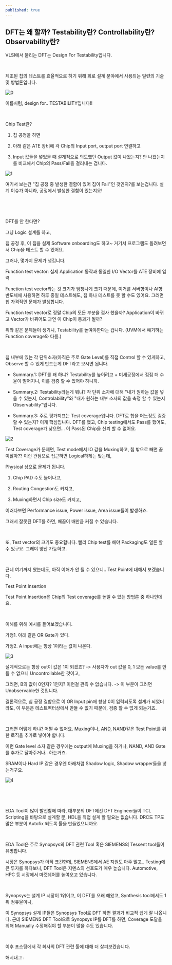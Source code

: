 ```yaml
---
published: true
---
```

## DFT는 왜 할까? Testability란? Controllability란? Observability란?

VLSI에서 불리는 DFT는 Design For Testability입니다.

​

제조된 칩의 테스트를 효율적으로 하기 위해 회로 설계 분야에서 사용되는 일련의 기술 및 방법론입니다.

![0](/asset/img/223325810928/0.png)

이름처럼, design for.. TESTABILITY입니다!!

​

Chip Test란?

1. 칩 공정을 하면

2. 아래 같은 ATE 장비에 각 Chip의 Input port, output port 연결하고

3. Input 값들을 넣었을 때 설계적으로 의도했던 Output 값이 나왔는지? 안 나왔는지를 비교해서 Chip의 Pass/Fail을 걸러내는 겁니다.

![1](/asset/img/223325810928/1.png)

여기서 보는건 "칩 공정 중 발생한 결함이 있어 칩이 Fail"인 것인지?를 보는겁니다. 설계 이슈가 아니라, 공정에서 발생한 결함이 있는지요!

​

​

DFT를 안 한다면?

그냥 Logic 설계를 하고,

칩 공정 후, 이 칩을 실제 Software onboarding도 하고~ 거기서 프로그램도 돌려보면서 Chip을 테스트 할 수 있어요.

그러나, 몇가지 문제가 생깁니다.

Function test vector: 실제 Application 동작과 동일한 I/O Vector를 ATE 장비에 입력

Function test vector라는 것 크기가 엄청나게 크기 때문에, 이거를 서버향이나 AI향 반도체에 사용하면 하루 종일 테스트해도, 칩 하나 테스트를 못 할 수도 있어요. 그러면 칩 가격적인 문제가 발생합니다.

Function test vector로 정말 Chip의 모든 부분을 검사 했을까? Application이 바뀌고 Vector가 바뀌어도 과연 이 Chip이 통과가 될까? 

위와 같은 문제들이 생기니, Testability를 높여야한다는 겁니다. (UVM에서 얘기하는 Function coverage와 다름.)

​

칩 내부에 있는 각 단위소자(아직은 주로 Gate Level)를 직접 Control 할 수 있게하고, Observe 할 수 있게 만드는게 DFT라고 보시면 됩니다.

- Summary.1: DFT를 왜 하냐? Testability를 높이려고 + 미세공정에서 점점 더 수율이 떨어지니, 이를 검증 할 수 있어야 하니까.

- Summary.2: Testability라는게 뭐냐? 각 단위 소자에 대해 "내가 원하는 값을 넣을 수 있는지, Controlability"와 "내가 원하는 내부 소자의 값을 측정 할 수 있는지 Observability"입니다.

- Summary.3: 주로 평가지표는 Test coverage입니다. DFT로 칩을 어느정도 검증 할 수 있는지? 이게 핵심입니다. DFT를 했고, Chip testing에서도 Pass를 했어도, Test coverage가 낮으면... 이 Pass된 Chip을 신뢰 할 수 없어요.

![2](/asset/img/223325810928/2.png)

Test Coverage가 문제면, Test mode에서 IO 값을 Muxing하고, 칩 밖으로 빼면 끝이잖아?? 이런 관점으로 접근하면 Logical하게는 맞는데,

Physical 상으로 문제가 됩니다.

1) Chip PAD 수도 늘어나고,

2) Routing Congestion도 커지고,

3) Muxing하면서 Chip size도 커지고,

이러다보면 Performance issue, Power issue, Area issue들이 발생하죠.

그래서 잘못된 DFT를 하면, 배꼽이 배만큼 커질 수 있습니다.

​

또, Test vector의 크기도 중요합니다. 빨리 Chip test를 해야 Packaging도 얼른 할 수 있구요. 그래야 양산 가능하고.

​

근데 여기까지 왔는데도, 아직 이해가 안 될 수 있으니.. Test Point에 대해서 보겠습니다.

Test Point Insertion

Test Point Insertion은 Chip의 Test coverage를 높일 수 있는 방법론 중 하나인데요.

​

이해를 위해 예시를 들어보겠습니다.

가정1. 아래 같은 OR Gate가 있다.

가정2. A input에는 항상 1이라는 값이 나온다.

![3](/asset/img/223325810928/3.png)

설계적으로는 항상 out이 값은 1이 되겠죠? -> 사용자가 out 값을 0, 1 모든 value를 만들 수 없으니 Uncontrollable한 것이고,

그러면, B의 값이 0인지? 1인지? 이런걸 관측 수 없습니다. -> 이 부분이 그러면 Unobservable한 것입니다.

결론적으로, 칩 공정 결함으로 이 OR Input pin에 항상 0이 입력되도록 설계가 되었더라도, 이 부분은 테스트벡터상에서 만들 수 없기 때문에, 검증 할 수 없게 되는거죠.

​

그러면 어떻게 하냐? 어쩔 수 없어요. Muxing이나, AND, NAND같은 Test Point를 위한 로직을 추가로 넣어야 합니다.

이런 Gate level 소자 같은 경우에는 output에 Muxing을 하거나, NAND, AND Gate를 추가로 달아주거나.. 하는거죠.

SRAM이나 Hard IP 같은 경우엔 아래처럼 Shadow logic, Shadow wrapper들을 넣는거구요.

![4](/asset/img/223325810928/4.png)

​

​

EDA Tool이 많이 발전함에 따라, 대부분의 DFT에선 DFT Engineer들이 TCL Scripting을 바탕으로 설계할 뿐, HDL을 직접 설계 할 필요는 없습니다. DRC도 TP도 많은 부분이 Autofix 되도록 툴을 만들었으니까요.

​

EDA Tool은 주로 Synopsys의 DFT 관련 Tool 혹은 SIEMENS의 Tessent tool들이 유명합니다.

시장은 Synopsys가 아직 크긴한데, SIEMENS에서 AE 지원도 아주 많고.. Testing에 큰 투자를 하다보니, DFT Tool은 지멘스의 선호도가 매우 높습니다. Automotive, HPC 등 시장에서 마켓쉐어를 높여오고 있습니다.

​

Synopsys는 설계 IP 시장이 1위이고, 이 DFT를 오래 해왔고, Synthesis tool에서도 1위 점유율이니,

이 Synopsys 설계 IP들은 Synopsys Tool로 DFT 하면 결과가 비교적 쉽게 잘 나옵니다. 근데 SIEMENS DFT Tool으로 Synopsys IP를 DFT를 하면,  Coverage 도달을 위해 Manually 수정해줘야 할 부분이 많을 수도 있습니다.

​

이후 포스팅에서 각 회사의 DFT 관련 툴에 대해 더 살펴보겠습니다.

 해시태그 : 